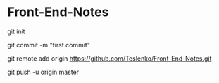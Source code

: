 # Front-End-Notes
git init

git commit -m "first commit"

git remote add origin https://github.com/Teslenko/Front-End-Notes.git

git push -u origin master
